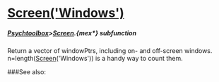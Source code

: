 # [Screen('Windows')](Screen-Windows) 
##### [Psychtoolbox](Pyschtoolbox)>[Screen](Screen).{mex*} subfunction


Return a vector of windowPtrs, including on- and off-screen windows.  
n=length([Screen](Screen)('Windows')) is a handy way to count them.   


###See also:


